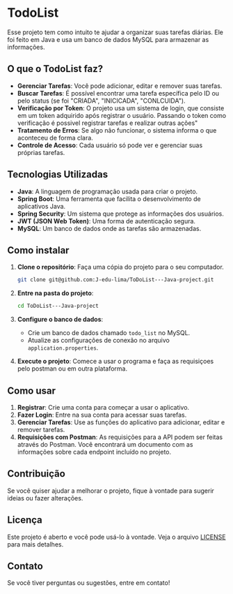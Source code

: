 # TodoList

Esse projeto tem como intuito te ajudar a organizar suas tarefas diárias. Ele foi feito em Java e usa um banco de dados MySQL para armazenar as informações.

## O que o TodoList faz?

- **Gerenciar Tarefas**: Você pode adicionar, editar e remover suas tarefas.
- **Buscar Tarefas**: É possível encontrar uma tarefa específica pelo ID ou pelo status (se foi "CRIADA", "INICICADA", "CONLCUIDA").
- **Verificação por Token**: O projeto usa um sistema de login, que consiste em um token adquirido após registrar o usuário. Passando o token como verificação é possivel registrar tarefas e realizar outras ações"
- **Tratamento de Erros**: Se algo não funcionar, o sistema informa o que aconteceu de forma clara.
- **Controle de Acesso**: Cada usuário só pode ver e gerenciar suas próprias tarefas.

## Tecnologias Utilizadas

- **Java**: A linguagem de programação usada para criar o projeto.
- **Spring Boot**: Uma ferramenta que facilita o desenvolvimento de aplicativos Java.
- **Spring Security**: Um sistema que protege as informações dos usuários.
- **JWT (JSON Web Token)**: Uma forma de autenticação segura.
- **MySQL**: Um banco de dados onde as tarefas são armazenadas.

## Como instalar

1. **Clone o repositório**: Faça uma cópia do projeto para o seu computador.
   ```bash
   git clone git@github.com:J-edu-lima/ToDoList---Java-project.git
   ```

2. **Entre na pasta do projeto**:
   ```bash
   cd ToDoList---Java-project
   ```

3. **Configure o banco de dados**:
   - Crie um banco de dados chamado `todo_list` no MySQL.
   - Atualize as configurações de conexão no arquivo `application.properties`.

4. **Execute o projeto**: Comece a usar o programa e faça as requisiçoes pelo postman ou em outra plataforma.   

## Como usar

1. **Registrar**: Crie uma conta para começar a usar o aplicativo.
2. **Fazer Login**: Entre na sua conta para acessar suas tarefas.
3. **Gerenciar Tarefas**: Use as funções do aplicativo para adicionar, editar e remover tarefas.
4. **Requisições com Postman**: As requisições para a API podem ser feitas através do Postman. Você encontrará um documento com as informações sobre cada endpoint incluído no projeto.

## Contribuição

Se você quiser ajudar a melhorar o projeto, fique à vontade para sugerir ideias ou fazer alterações.

## Licença

Este projeto é aberto e você pode usá-lo à vontade. Veja o arquivo [LICENSE](LICENSE) para mais detalhes.

## Contato

Se você tiver perguntas ou sugestões, entre em contato!
